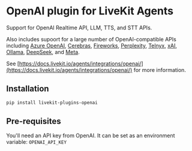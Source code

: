 # OpenAI plugin for LiveKit Agents

Support for OpenAI Realtime API, LLM, TTS, and STT APIs.

Also includes supoort for a large number of OpenAI-compatible APIs including [Azure OpenAI](https://docs.livekit.io/agents/integrations/llm/azure-openai/), [Cerebras](https://docs.livekit.io/agents/integrations/cerebras/), [Fireworks](https://docs.livekit.io/agents/integrations/llm/fireworks/), [Perplexity](https://docs.livekit.io/agents/integrations/llm/perplexity/), [Telnyx](https://docs.livekit.io/agents/integrations/llm/telnyx/), [xAI](https://docs.livekit.io/agents/integrations/llm/xai/), [Ollama](https://docs.livekit.io/agents/integrations/llm/ollama/), [DeepSeek](https://docs.livekit.io/agents/integrations/llm/deepseek/), and [Meta](https://docs.livekit.io/agents/integrations/llm/meta/).

See [https://docs.livekit.io/agents/integrations/openai/](https://docs.livekit.io/agents/integrations/openai/) for more information.

## Installation

```bash
pip install livekit-plugins-openai
```

## Pre-requisites

You'll need an API key from OpenAI. It can be set as an environment variable: `OPENAI_API_KEY`
